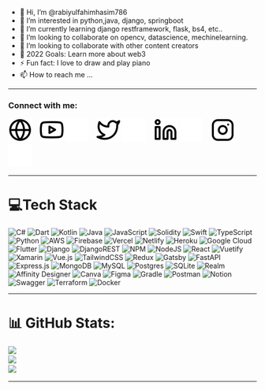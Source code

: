 - 👋 Hi, I’m @rabiyulfahimhasim786
- 👀 I’m interested in python,java, django, springboot
- 🌱 I’m currently learning django restframework, flask, bs4, etc..
- 💞️ I’m looking to collaborate on opencv, datascience, mechinelearning.
- 👯 I’m looking to collaborate with other content creators
- 🥅 2022 Goals: Learn more about web3
- ⚡ Fun fact: I love to draw and play piano
- 📫 How to reach me ...

---

### Connect with me:

[![website](./img/globe-light.svg)](https://hrfcreation.blogspot.com/)
&nbsp;&nbsp;
[![website](./img/youtube-light.svg)](https://www.youtube.com/channel/UCsMaYg3Y35iEL9BRqjt6IwQ#gh-light-mode-only)
[![website](./img/youtube-dark.svg)](https://www.youtube.com/channel/UCsMaYg3Y35iEL9BRqjt6IwQ#gh-dark-mode-only)
&nbsp;&nbsp;
[![website](./img/twitter-light.svg)](https://twitter.com/#gh-light-mode-only)
[![website](./img/twitter-dark.svg)](https://twitter.com/#gh-dark-mode-only)
&nbsp;&nbsp;
[![website](./img/linkedin-light.svg)](https://www.linkedin.com/in/rabiyul-fahim-0b9981155/#gh-light-mode-only)
[![website](./img/linkedin-dark.svg)](https://www.linkedin.com/in/rabiyul-fahim-0b9981155/#gh-dark-mode-only)
&nbsp;&nbsp;
[![website](./img/instagram-light.svg)](https://www.instagram.com/rabiyulfahim/#gh-light-mode-only)
[![website](./img/instagram-dark.svg)](]https://www.instagram.com/rabiyulfahim/#gh-dark-mode-only)


---

# 💻Tech Stack
![C#](https://img.shields.io/badge/c%23-%23239120.svg?style=for-the-badge&logo=c-sharp&logoColor=white) ![Dart](https://img.shields.io/badge/dart-%230175C2.svg?style=for-the-badge&logo=dart&logoColor=white) ![Kotlin](https://img.shields.io/badge/kotlin-%230095D5.svg?style=for-the-badge&logo=kotlin&logoColor=white) ![Java](https://img.shields.io/badge/java-%23ED8B00.svg?style=for-the-badge&logo=java&logoColor=white) ![JavaScript](https://img.shields.io/badge/javascript-%23323330.svg?style=for-the-badge&logo=javascript&logoColor=%23F7DF1E) ![Solidity](https://img.shields.io/badge/Solidity-%23363636.svg?style=for-the-badge&logo=solidity&logoColor=white) ![Swift](https://img.shields.io/badge/swift-F54A2A?style=for-the-badge&logo=swift&logoColor=white) ![TypeScript](https://img.shields.io/badge/typescript-%23007ACC.svg?style=for-the-badge&logo=typescript&logoColor=white) ![Python](https://img.shields.io/badge/python-3670A0?style=for-the-badge&logo=python&logoColor=ffdd54) ![AWS](https://img.shields.io/badge/AWS-%23FF9900.svg?style=for-the-badge&logo=amazon-aws&logoColor=white) ![Firebase](https://img.shields.io/badge/firebase-%23039BE5.svg?style=for-the-badge&logo=firebase) ![Vercel](https://img.shields.io/badge/vercel-%23000000.svg?style=for-the-badge&logo=vercel&logoColor=white) ![Netlify](https://img.shields.io/badge/netlify-%23000000.svg?style=for-the-badge&logo=netlify&logoColor=#00C7B7) ![Heroku](https://img.shields.io/badge/heroku-%23430098.svg?style=for-the-badge&logo=heroku&logoColor=white) ![Google Cloud](https://img.shields.io/badge/Google%20Cloud-%234285F4.svg?style=for-the-badge&logo=google-cloud&logoColor=white) ![Flutter](https://img.shields.io/badge/Flutter-%2302569B.svg?style=for-the-badge&logo=Flutter&logoColor=white) ![Django](https://img.shields.io/badge/django-%23092E20.svg?style=for-the-badge&logo=django&logoColor=white) ![DjangoREST](https://img.shields.io/badge/DJANGO-REST-ff1709?style=for-the-badge&logo=django&logoColor=white&color=ff1709&labelColor=gray) ![NPM](https://img.shields.io/badge/NPM-%23000000.svg?style=for-the-badge&logo=npm&logoColor=white) ![NodeJS](https://img.shields.io/badge/node.js-6DA55F?style=for-the-badge&logo=node.js&logoColor=white) ![React](https://img.shields.io/badge/react-%2320232a.svg?style=for-the-badge&logo=react&logoColor=%2361DAFB) ![Vuetify](https://img.shields.io/badge/Vuetify-1867C0?style=for-the-badge&logo=vuetify&logoColor=AEDDFF) ![Xamarin](https://img.shields.io/badge/Xamarin-3199DC?style=for-the-badge&logo=xamarin&logoColor=white) ![Vue.js](https://img.shields.io/badge/vuejs-%2335495e.svg?style=for-the-badge&logo=vuedotjs&logoColor=%234FC08D) ![TailwindCSS](https://img.shields.io/badge/tailwindcss-%2338B2AC.svg?style=for-the-badge&logo=tailwind-css&logoColor=white) ![Redux](https://img.shields.io/badge/redux-%23593d88.svg?style=for-the-badge&logo=redux&logoColor=white) ![Gatsby](https://img.shields.io/badge/Gatsby-%23663399.svg?style=for-the-badge&logo=gatsby&logoColor=white) ![FastAPI](https://img.shields.io/badge/FastAPI-005571?style=for-the-badge&logo=fastapi) ![Express.js](https://img.shields.io/badge/express.js-%23404d59.svg?style=for-the-badge&logo=express&logoColor=%2361DAFB) ![MongoDB](https://img.shields.io/badge/MongoDB-%234ea94b.svg?style=for-the-badge&logo=mongodb&logoColor=white) ![MySQL](https://img.shields.io/badge/mysql-%2300f.svg?style=for-the-badge&logo=mysql&logoColor=white) ![Postgres](https://img.shields.io/badge/postgres-%23316192.svg?style=for-the-badge&logo=postgresql&logoColor=white) ![SQLite](https://img.shields.io/badge/sqlite-%2307405e.svg?style=for-the-badge&logo=sqlite&logoColor=white) ![Realm](https://img.shields.io/badge/Realm-39477F?style=for-the-badge&logo=realm&logoColor=white) ![Affinity Designer](https://img.shields.io/badge/affinitydesginer-%231B72BE.svg?style=for-the-badge&logo=affinity-designer&logoColor=white) ![Canva](https://img.shields.io/badge/Canva-%2300C4CC.svg?style=for-the-badge&logo=Canva&logoColor=white) 	![Figma](https://img.shields.io/badge/figma-%23F24E1E.svg?style=for-the-badge&logo=figma&logoColor=white) ![Gradle](https://img.shields.io/badge/Gradle-02303A.svg?style=for-the-badge&logo=Gradle&logoColor=white) ![Postman](https://img.shields.io/badge/Postman-FF6C37?style=for-the-badge&logo=postman&logoColor=white) ![Notion](https://img.shields.io/badge/Notion-%23000000.svg?style=for-the-badge&logo=notion&logoColor=white) ![Swagger](https://img.shields.io/badge/-Swagger-%23Clojure?style=for-the-badge&logo=swagger&logoColor=white) ![Terraform](https://img.shields.io/badge/terraform-%235835CC.svg?style=for-the-badge&logo=terraform&logoColor=white) ![Docker](https://img.shields.io/badge/docker-%230db7ed.svg?style=for-the-badge&logo=docker&logoColor=white)


---
# 📊 GitHub Stats:
![](https://github-readme-stats.vercel.app/api?username=rabiyulfahimhasim786&theme=dark&hide_border=false&include_all_commits=true&count_private=false)<br/>
![](https://github-readme-streak-stats.herokuapp.com/?user=rabiyulfahimhasim786&theme=dark&hide_border=false)<br/>
![](https://github-readme-stats.vercel.app/api/top-langs/?username=rabiyulfahimhasim786&theme=dark&hide_border=false&include_all_commits=true&count_private=false&layout=compact)

---

<!---
rabiyulfahimhasim786/rabiyulfahimhasim786 is a ✨ special ✨ repository because its `README.md` (this file) appears on your GitHub profile.
You can click the Preview link to take a look at your changes.
--->


